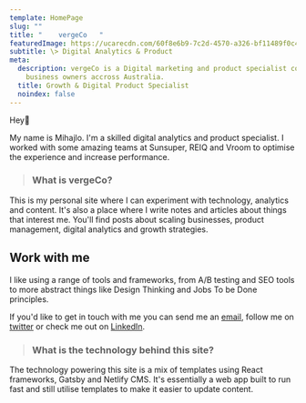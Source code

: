 ```yaml
---
template: HomePage
slug: ""
title: "    vergeCo   "
featuredImage: https://ucarecdn.com/60f8e6b9-7c2d-4570-a326-bf11489f0c4e/
subtitle: \> Digital Analytics & Product
meta:
  description: vergeCo is a Digital marketing and product specialist consulting
    business owners accross Australia.
  title: Growth & Digital Product Specialist
  noindex: false
---
```

Hey👋

My name is Mihajlo. I'm a skilled digital analytics and product specialist. I worked with some amazing teams at Sunsuper, REIQ and Vroom to optimise the experience and increase performance.

> ### What is vergeCo?

This is my personal site where I can experiment with technology, analytics and content. It's also a place where I write notes and articles about things that interest me. You'll find posts about scaling businesses, product management, digital analytics and growth strategies.

## Work with me

I like using a range of tools and frameworks, from A/B testing and SEO tools to more abstract things like Design Thinking and Jobs To be Done principles.

If you'd like to get in touch with me you can send me an [email](mailto:mihajlo@hey.com), follow me on [twitter](https://twitter.com/naumovic) or check me out on [LinkedIn](https://www.linkedin.com/in/naumovic/).

> ### What is the technology behind this site?

The technology powering this site is a mix of templates using React frameworks, Gatsby and Netlify CMS. It's essentially a web app built to run fast and still utilise templates to make it easier to update content.